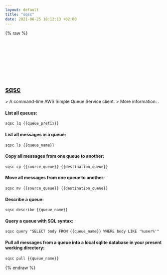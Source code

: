 ```yaml
---
layout: default
title: "sqsc"
date: 2021-06-25 18:12:13 +02:00
---
```

{% raw %}
<h2 id="sqsc">
  <a href="/en/common/sqsc.html">sqsc</a> <a href="#sqsc"><svg class="icon">
    <use href="/assets/images/unicode_sprite.svg#link" />
  </svg></a>
</h2>
> A command-line AWS Simple Queue Service client.
> More information: <https://github.com/yongfei25/sqsc>.

#### List all queues:
```shell
sqsc lq {{queue_prefix}}
```
#### List all messages in a queue:
```shell
sqsc ls {{queue_name}}
```
#### Copy all messages from one queue to another:
```shell
sqsc cp {{source_queue}} {{destination_queue}}
```
#### Move all messages from one queue to another:
```shell
sqsc mv {{source_queue}} {{destination_queue}}
```
#### Describe a queue:
```shell
sqsc describe {{queue_name}}
```
#### Query a queue with SQL syntax:
```shell
sqsc query "SELECT body FROM {{queue_name}} WHERE body LIKE '%user%'"
```
#### Pull all messages from a queue into a local sqlite database in your present working directory:
```shell
sqsc pull {{queue_name}}
```
{% endraw %}